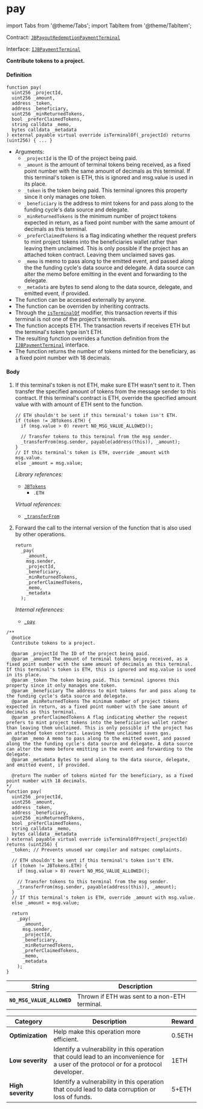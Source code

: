 # pay

import Tabs from '@theme/Tabs';
import TabItem from '@theme/TabItem';

Contract: [`JBPayoutRedemptionPaymentTerminal`](/dev/api/contracts/or-abstract/jbpayoutredemptionpaymentterminal/README.md)​‌

Interface: [`IJBPaymentTerminal`](/dev/api/interfaces/ijbpaymentterminal.md)

<Tabs>
<TabItem value="Step by step" label="Step by step">

**Contribute tokens to a project.**

#### Definition

```
function pay(
  uint256 _projectId,
  uint256 _amount,
  address _token,
  address _beneficiary,
  uint256 _minReturnedTokens,
  bool _preferClaimedTokens,
  string calldata _memo,
  bytes calldata _metadata
) external payable virtual override isTerminalOf(_projectId) returns (uint256) { ... }
```

* Arguments:
  * `_projectId` is the ID of the project being paid.
  * `_amount` is the amount of terminal tokens being received, as a fixed point number with the same amount of decimals as this terminal. If this terminal's token is ETH, this is ignored and msg.value is used in its place.
  * `_token` is the token being paid. This terminal ignores this property since it only manages one token.
  * `_beneficiary` is the address to mint tokens for and pass along to the funding cycle's data source and delegate.
  * `_minReturnedTokens` is the minimum number of project tokens expected in return, as a fixed point number with the same amount of decimals as this terminal.
  * `_preferClaimedTokens` is a flag indicating whether the request prefers to mint project tokens into the beneficiaries wallet rather than leaving them unclaimed. This is only possible if the project has an attached token contract. Leaving them unclaimed saves gas.
  * `_memo` is memo to pass along to the emitted event, and passed along the the funding cycle's data source and delegate. A data source can alter the memo before emitting in the event and forwarding to the delegate.
  * `_metadata` are bytes to send along to the data source, delegate, and emitted event, if provided. 
* The function can be accessed externally by anyone.
* The function can be overriden by inheriting contracts.
* Through the [`isTerminalOf`](/dev/api/contracts/or-abstract/jbpayoutredemptionpaymentterminal/modifiers/isterminalof.md) modifier, this transaction reverts if this terminal is not one of the project's terminals.
* The function accepts ETH. The transaction reverts if receives ETH but the terminal's token type isn't ETH.
* The resulting function overrides a function definition from the [`IJBPaymentTerminal`](/dev/api/interfaces/ijbpaymentterminal.md) interface.
* The function returns the number of tokens minted for the beneficiary, as a fixed point number with 18 decimals.

#### Body

1.  If this terminal's token is not ETH, make sure ETH wasn't sent to it. Then transfer the specified amount of tokens from the message sender to this contract. If this terminal's contract is ETH, override the specified amount value with with amount of ETH sent to the function.

    ```
    // ETH shouldn't be sent if this terminal's token isn't ETH.
    if (token != JBTokens.ETH) {
      if (msg.value > 0) revert NO_MSG_VALUE_ALLOWED();

      // Transfer tokens to this terminal from the msg sender.
      _transferFrom(msg.sender, payable(address(this)), _amount);
    }
    // If this terminal's token is ETH, override _amount with msg.value.
    else _amount = msg.value;
    ```

    _Library references:_

    * [`JBTokens`](/dev/api/libraries/jbcurrencies.md)
      * `.ETH`

    _Virtual references:_

    * [`_transferFrom`](/dev/api/contracts/or-abstract/jbpayoutredemptionpaymentterminal/write/-_transferfrom.md)

1.  Forward the call to the internal version of the function that is also used by other operations.

    ```
    return
      _pay(
        _amount,
        msg.sender,
        _projectId,
        _beneficiary,
        _minReturnedTokens,
        _preferClaimedTokens,
        _memo,
        _metadata
      );
    ```

    _Internal references:_

    * [`_pay`](/dev/api/contracts/or-abstract/jbpayoutredemptionpaymentterminal/write/-_pay.md)

</TabItem>

<TabItem value="Code" label="Code">

```
/**
  @notice
  Contribute tokens to a project.

  @param _projectId The ID of the project being paid.
  @param _amount The amount of terminal tokens being received, as a fixed point number with the same amount of decimals as this terminal. If this terminal's token is ETH, this is ignored and msg.value is used in its place.
  @param _token The token being paid. This terminal ignores this property since it only manages one token. 
  @param _beneficiary The address to mint tokens for and pass along to the funding cycle's data source and delegate.
  @param _minReturnedTokens The minimum number of project tokens expected in return, as a fixed point number with the same amount of decimals as this terminal.
  @param _preferClaimedTokens A flag indicating whether the request prefers to mint project tokens into the beneficiaries wallet rather than leaving them unclaimed. This is only possible if the project has an attached token contract. Leaving them unclaimed saves gas.
  @param _memo A memo to pass along to the emitted event, and passed along the the funding cycle's data source and delegate. A data source can alter the memo before emitting in the event and forwarding to the delegate.
  @param _metadata Bytes to send along to the data source, delegate, and emitted event, if provided.

  @return The number of tokens minted for the beneficiary, as a fixed point number with 18 decimals.
*/
function pay(
  uint256 _projectId,
  uint256 _amount,
  address _token, 
  address _beneficiary,
  uint256 _minReturnedTokens,
  bool _preferClaimedTokens,
  string calldata _memo,
  bytes calldata _metadata
) external payable virtual override isTerminalOfProject(_projectId) returns (uint256) {
  _token; // Prevents unused var compiler and natspec complaints.

  // ETH shouldn't be sent if this terminal's token isn't ETH.
  if (token != JBTokens.ETH) {
    if (msg.value > 0) revert NO_MSG_VALUE_ALLOWED();

    // Transfer tokens to this terminal from the msg sender.
    _transferFrom(msg.sender, payable(address(this)), _amount);
  }
  // If this terminal's token is ETH, override _amount with msg.value.
  else _amount = msg.value;

  return
    _pay(
      _amount,
      msg.sender,
      _projectId,
      _beneficiary,
      _minReturnedTokens,
      _preferClaimedTokens,
      _memo,
      _metadata
    );
}
```

</TabItem>

<TabItem value="Errors" label="Errors">

| String                       | Description                                             |
| ---------------------------- | ------------------------------------------------------- |
| **`NO_MSG_VALUE_ALLOWED`** | Thrown if ETH was sent to a non-ETH terminal. |

</TabItem>


<TabItem value="Bug bounty" label="Bug bounty">

| Category          | Description                                                                                                                            | Reward |
| ----------------- | -------------------------------------------------------------------------------------------------------------------------------------- | ------ |
| **Optimization**  | Help make this operation more efficient.                                                                                               | 0.5ETH |
| **Low severity**  | Identify a vulnerability in this operation that could lead to an inconvenience for a user of the protocol or for a protocol developer. | 1ETH   |
| **High severity** | Identify a vulnerability in this operation that could lead to data corruption or loss of funds.                                        | 5+ETH  |

</TabItem>
</Tabs>
